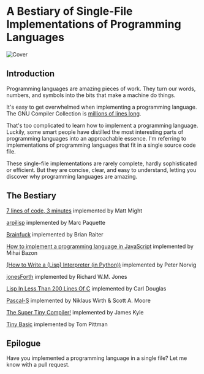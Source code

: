 # A Bestiary of Single-File Implementations of Programming Languages

![Cover](https://raw.githubusercontent.com/marcpaq/b1fipl/master/FunnyAnimals.jpg "Cover")


## Introduction

Programming languages are amazing pieces of work. They turn our words, numbers, and symbols into the bits that make a machine do things.

It's easy to get overwhelmed when implementing a programming language. The GNU Compiler Collection is [millions of lines long](https://www.phoronix.com/scan.php?page=news_item&px=MTE1OTg).

That's too complicated to learn how to implement a programming language. Luckily, some smart people have distilled the most interesting parts of programming languages into an approachable essence. I'm referring to implementations of programming languages that fit in a single source code file. 

These single-file implementations are rarely complete, hardly sophisticated or efficient. But they are concise, clear, and easy to understand, letting you discover why programming languages are amazing.

## The Bestiary

[7 lines of code, 3 minutes](http://matt.might.net/articles/implementing-a-programming-language/) implemented by Matt Might

[arpilisp](https://github.com/marcpaq/arpilisp) implemented by Marc Paquette

[Brainfuck](http://www.muppetlabs.com/~breadbox/software/tiny/bf.asm.txt) implemented by Brian Raiter

[How to implement a programming language in JavaScript](http://lisperator.net/pltut/) implemented by Mihai Bazon

[(How to Write a (Lisp) Interpreter (in Python))](http://www.norvig.com/lispy.html) implemented by Peter Norvig

[jonesForth](https://github.com/nornagon/jonesforth/blob/master/jonesforth.S) implemented by Richard W.M. Jones

[Lisp In Less Than 200 Lines Of C](https://carld.github.io/2017/06/20/lisp-in-less-than-200-lines-of-c.html) implemented by Carl Douglas

[Pascal-S](http://standardpascal.org/pascals.html) implemented by Niklaus Wirth & Scott A. Moore

[The Super Tiny Compiler!](https://github.com/thejameskyle/the-super-tiny-compiler) implemented by James Kyle

[Tiny Basic](http://ittybittycomputers.com/IttyBitty/TinyBasic/index.htm) implemented by Tom Pittman

## Epilogue

Have you implemented a programming language in a single file? Let me know with a pull request.
